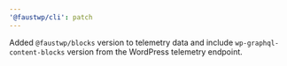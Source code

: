 ```yaml
---
'@faustwp/cli': patch
---
```


Added `@faustwp/blocks` version to telemetry data and include `wp-graphql-content-blocks` version from the WordPress telemetry endpoint.
